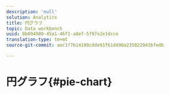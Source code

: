 ```yaml
---
description: 'null'
solution: Analytics
title: 円グラフ
topic: Data workbench
uuid: 8b004980-45a1-46f1-a8ef-5f97e2e1dcce
translation-type: tm+mt
source-git-commit: aec1f7b14198cdde91f61d490a235022943bfedb

---
```



# 円グラフ{#pie-chart}

